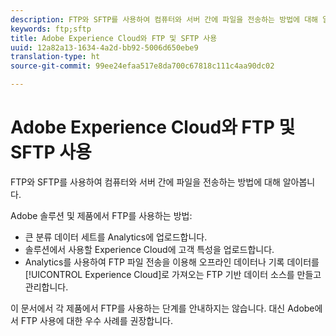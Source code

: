 ```yaml
---
description: FTP와 SFTP를 사용하여 컴퓨터와 서버 간에 파일을 전송하는 방법에 대해 알아봅니다.
keywords: ftp;sftp
title: Adobe Experience Cloud와 FTP 및 SFTP 사용
uuid: 12a82a13-1634-4a2d-bb92-5006d650ebe9
translation-type: ht
source-git-commit: 99ee24efaa517e8da700c67818c111c4aa90dc02

---
```



# Adobe Experience Cloud와 FTP 및 SFTP 사용

FTP와 SFTP를 사용하여 컴퓨터와 서버 간에 파일을 전송하는 방법에 대해 알아봅니다.

Adobe 솔루션 및 제품에서 FTP를 사용하는 방법:

* 큰 분류 데이터 세트를 Analytics에 업로드합니다.
* 솔루션에서 사용할 Experience Cloud에 고객 특성을 업로드합니다.
* Analytics를 사용하여 FTP 파일 전송을 이용해 오프라인 데이터나 기록 데이터를 [!UICONTROL Experience Cloud]로 가져오는 FTP 기반 데이터 소스를 만들고 관리합니다.

이 문서에서 각 제품에서 FTP를 사용하는 단계를 안내하지는 않습니다. 대신 Adobe에서 FTP 사용에 대한 우수 사례를 권장합니다.
